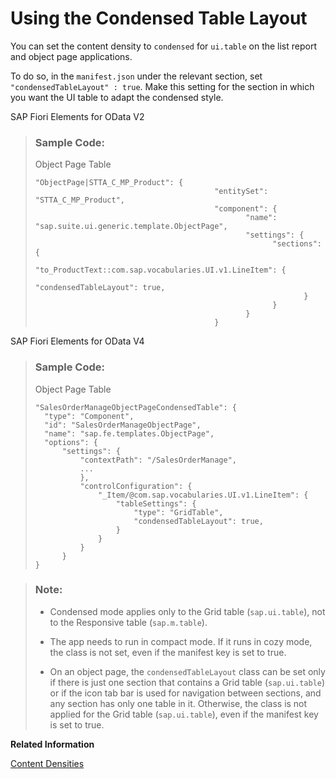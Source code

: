 <!-- loiof3cc057e405c4fd58ee2ed42c557797c -->

# Using the Condensed Table Layout

You can set the content density to `condensed` for `ui.table` on the list report and object page applications.

To do so, in the `manifest.json` under the relevant section, set `"condensedTableLayout" : true`. Make this setting for the section in which you want the UI table to adapt the condensed style.

SAP Fiori Elements for OData V2

> ### Sample Code:  
> Object Page Table
> 
> ```
> "ObjectPage|STTA_C_MP_Product": {
>                                         "entitySet": "STTA_C_MP_Product",
>                                         "component": {
>                                                "name": "sap.suite.ui.generic.template.ObjectPage",
>                                                "settings": {
>                                                      "sections": {
>                                                              "to_ProductText::com.sap.vocabularies.UI.v1.LineItem": {
>                                                                    "condensedTableLayout": true,
>                                                             }
>                                                      }
>                                                }
>                                         }
> 
> ```

SAP Fiori Elements for OData V4

> ### Sample Code:  
> Object Page Table
> 
> ```
> "SalesOrderManageObjectPageCondensedTable": {
> 	"type": "Component",
> 	"id": "SalesOrderManageObjectPage",
> 	"name": "sap.fe.templates.ObjectPage",
> 	"options": {
> 		"settings": {
> 			"contextPath": "/SalesOrderManage",
> 			...
> 			},
> 			"controlConfiguration": {
> 				"_Item/@com.sap.vocabularies.UI.v1.LineItem": {
> 					"tableSettings": {
> 						"type": "GridTable",
> 						"condensedTableLayout": true,
> 					}
> 				}
> 			}
> 		}
> }
> ```

> ### Note:  
> -   Condensed mode applies only to the Grid table \(`sap.ui.table`\), not to the Responsive table \(`sap.m.table`\).
> 
> -   The app needs to run in compact mode. If it runs in cozy mode, the class is not set, even if the manifest key is set to true.
> 
> -   On an object page, the `condensedTableLayout` class can be set only if there is just one section that contains a Grid table \(`sap.ui.table`\) or if the icon tab bar is used for navigation between sections, and any section has only one table in it. Otherwise, the class is not applied for the Grid table \(`sap.ui.table`\), even if the manifest key is set to true.

**Related Information**  


[Content Densities](../04_Essentials/content-densities-e54f729.md "The devices used to run apps that are developed with SAPUI5 run on various different operating systems and have very different screen sizes. SAPUI5 contains different content densities for certain controls that allow your app to adapt to the device in question, allowing you to display larger controls for touch-enabled devices and a smaller, more compact design for devices that are operated by mouse.")


